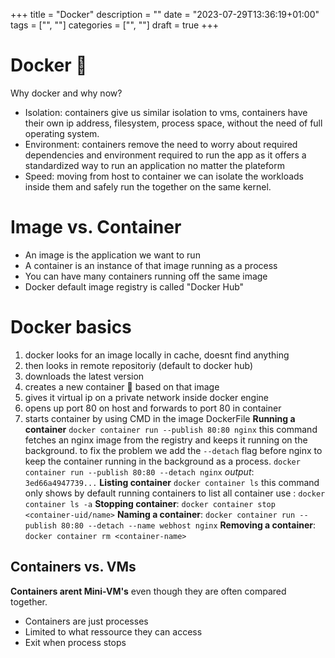 +++
title = "Docker"
description = ""
date = "2023-07-29T13:36:19+01:00"
tags = ["", ""]
categories = ["", ""]
draft = true
+++
# Docker 🐳
Why docker and why now?
+ Isolation: containers give us similar isolation to vms, containers have their own ip address, filesystem, process space, without the need of full operating system.
+ Environment: containers remove the need to worry about required dependencies and environment required to run the app as it offers a standardized way to run an application no matter the plateform
+ Speed: moving from host to container we can isolate the workloads inside them and safely run the together on the same kernel.
# Image vs. Container
+ An image is the application we want to run
+ A container is an instance of that image running as a process
+ You can have many containers running off the same image
+ Docker default image registry is called "Docker Hub"
# Docker basics
1. docker looks for an image locally in cache, doesnt find anything
2. then looks in remote repositoriy (default to docker hub)
3. downloads the latest version
4. creates a new container 🏺 based on that image
5. gives it virtual ip on a private network inside docker engine
6. opens up port 80 on host and forwards to port 80 in container
7. starts container by using CMD in the image DockerFile
**Running a container**
`docker container run --publish 80:80 nginx`
this command fetches an nginx image from the registry and keeps it running on the background.
to fix the problem we add the `--detach` flag before nginx to keep the container running in the background as a process.
`docker container run --publish 80:80 --detach nginx`
*output*:
`3ed66a4947739...`
**Listing container**
`docker container ls`
this command only shows by default running containers
to list all container use :
`docker container ls -a`
**Stopping container**:
`docker container stop <container-uid/name>`
**Naming a container**:
`docker container run --publish 80:80 --detach --name webhost nginx`
**Removing a container**:
`docker container rm <container-name>`
## Containers vs. VMs
**Containers arent Mini-VM's** even though they are often compared together.
+ Containers are just processes
+ Limited to what ressource they can access
+ Exit when process stops